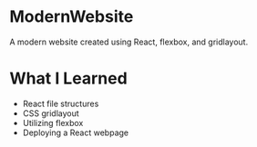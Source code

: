 # ModernWebsite

A modern website created using React, flexbox, and gridlayout.

# What I Learned

* React file structures
* CSS gridlayout
* Utilizing flexbox
* Deploying a React webpage
